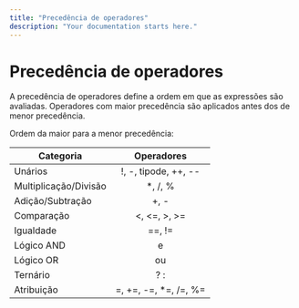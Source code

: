 ```yaml
---
title: "Precedência de operadores"
description: "Your documentation starts here."
---
```


# Precedência de operadores

A precedência de operadores define a ordem em que as expressões são avaliadas. Operadores com maior precedência são aplicados antes dos de menor precedência.

Ordem da maior para a menor precedência:

| Categoria  | Operadores |
| ------------- |:-------------:|
| Unários | !, -, tipode, ++, --  |
| Multiplicação/Divisão | *, /, % |
| Adição/Subtração | +, - |
| Comparação | <, <=, >, >= |
| Igualdade | ==, != |
| Lógico AND | e |
| Lógico OR | ou |
| Ternário | ? : |
| Atribuição | =, +=, -=, *=, /=, %= |